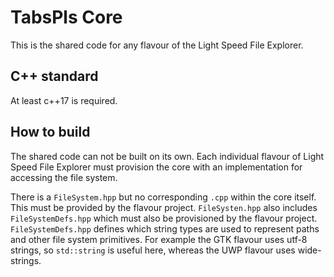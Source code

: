 # TabsPls Core
This is the shared code for any flavour of the Light Speed File Explorer.

## C++ standard
At least c++17 is required.

## How to build
The shared code can not be built on its own. 
Each individual flavour of Light Speed File Explorer must provision the core with an implementation for accessing the file system.

There is a `FileSystem.hpp` but no corresponding `.cpp` within the core itself. This must be provided by the flavour project.
`FileSysten.hpp` also includes `FileSystemDefs.hpp` which must also be provisioned by the flavour project. 
`FileSystemDefs.hpp` defines which string types are used to represent paths and other file system primitives. For example the GTK flavour uses utf-8 strings, so `std::string` is useful here, whereas the UWP flavour uses wide-strings.